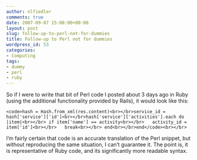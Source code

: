 ```yaml
---
author: nlfiedler
comments: true
date: 2007-09-07 15:08:00+00:00
layout: post
slug: follow-up-to-perl-not-for-dummies
title: Follow-up to Perl not for dummies
wordpress_id: 53
categories:
- Computing
tags:
- dummy
- perl
- ruby
---
```


So if I were to write that bit of Perl code I posted about 3 days ago in Ruby (using the additional functionality provided by Rails), it would look like this:  


  
    
    <code>hash = Hash.from_xml(res.content)<br></br>service_id = hash['service']['id']<br></br>hash['service']['activities'].each do |item|<br></br> if item['name'] == activity<br></br>   activity_id = item['id']<br></br>   break<br></br> end<br></br>end</code><br></br>

  

I’m fairly certain that code is an accurate translation of the Perl snippet, but without reproducing the same situation, I can’t guarantee it. The point is, it is representative of Ruby code, and its significantly more readable syntax.
